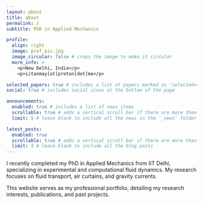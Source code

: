 ```yaml
---
layout: about
title: about
permalink: /
subtitle: PhD in Applied Mechanics

profile:
  align: right
  image: prof_pic.jpg
  image_circular: false # crops the image to make it circular
  more_info: >
    <p>New Delhi, India</p>
    <p>iitanmay[at]proton[dot]me</p>

selected_papers: true # includes a list of papers marked as "selected={true}"
social: true # includes social icons at the bottom of the page

announcements:
  enabled: true # includes a list of news items
  scrollable: true # adds a vertical scroll bar if there are more than 3 news items
  limit: 5 # leave blank to include all the news in the `_news` folder

latest_posts:
  enabled: true
  scrollable: true # adds a vertical scroll bar if there are more than 3 new posts items
  limit: 3 # leave blank to include all the blog posts
---
```


I recently completed my PhD in Applied Mechanics from IIT Delhi, specializing in experimental and computational fluid dynamics. My research focuses on fluid transport, air curtains, and gravity currents.

This website serves as my professional portfolio, detailing my research interests, publications, and past projects.
